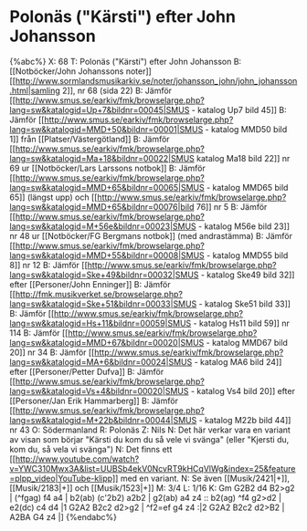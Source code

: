# Polonäs ("Kärsti") efter John Johansson

{%abc%}
X: 68
T: Polonäs ("Kärsti") efter John Johansson
B: [[Notböcker/John Johanssons noter]] [[http://www.sormlandsmusikarkiv.se/noter/johansson_john/john_johansson.html|samling 2]], nr 68 (sida 22)
B: Jämför [[http://www.smus.se/earkiv/fmk/browselarge.php?lang=sw&katalogid=Up+7&bildnr=00045|SMUS - katalog Up7 bild 45]]
B: Jämför [[http://www.smus.se/earkiv/fmk/browselarge.php?lang=sw&katalogid=MMD+50&bildnr=00001|SMUS - katalog MMD50 bild 1]] från [[Platser/Västergötland]]
B: Jämför [[http://www.smus.se/earkiv/fmk/browselarge.php?lang=sw&katalogid=Ma+18&bildnr=00022|SMUS katalog Ma18 bild 22]] nr 69 ur [[Notböcker/Lars Larssons notbok]]
B: Jämför [[http://www.smus.se/earkiv/fmk/browselarge.php?lang=sw&katalogid=MMD+65&bildnr=00065|SMUS - katalog MMD65 bild 65]] (längst upp) och [[http://www.smus.se/earkiv/fmk/browselarge.php?lang=sw&katalogid=MMD+65&bildnr=00076|bild 76]] nr 5
B: Jämför [[http://www.smus.se/earkiv/fmk/browselarge.php?lang=sw&katalogid=M+56e&bildnr=00023|SMUS - katalog M56e bild 23]] nr 48 ur [[Notböcker/FG Bergmans notbok]] (med andrastämma)
B: Jämför [[http://www.smus.se/earkiv/fmk/browselarge.php?lang=sw&katalogid=MMD+55&bildnr=00008|SMUS - katalog MMD55 bild 8]] nr 12
B: Jämför [[http://www.smus.se/earkiv/fmk/browselarge.php?lang=sw&katalogid=Ske+49&bildnr=00032|SMUS - katalog Ske49 bild 32]] efter [[Personer/John Enninger]]
B: Jämför [[http://fmk.musikverket.se/browselarge.php?lang=sw&katalogid=Ske+51&bildnr=00033|SMUS - katalog Ske51 bild 33]]
B: Jämför [[http://www.smus.se/earkiv/fmk/browselarge.php?lang=sw&katalogid=Hs+11&bildnr=00059|SMUS - katalog Hs11 bild 59]] nr 114
B: Jämför [[http://www.smus.se/earkiv/fmk/browselarge.php?lang=sw&katalogid=MMD+67&bildnr=00020|SMUS - katalog MMD67 bild 20]] nr 34
B: Jämför [[http://www.smus.se/earkiv/fmk/browselarge.php?lang=sw&katalogid=MA+6&bildnr=00024|SMUS - katalog MA6 bild 24]] efter [[Personer/Petter Dufva]]
B: Jämför [[http://www.smus.se/earkiv/fmk/browselarge.php?lang=sw&katalogid=Vs+4&bildnr=00020|SMUS - katalog Vs4 bild 20]] efter [[Personer/Jan Erik Hammarberg]]
B: Jämför [[http://www.smus.se/earkiv/fmk/browselarge.php?lang=sw&katalogid=M+22b&bildnr=00044|SMUS - katalog M22b bild 44]] nr 43
O: Södermanland
R: Polonäs
Z: Nils
N: Det här verkar vara en variant av visan som börjar "Kärsti du kom du så vele vi svänga" (eller "Kjersti du, kom du, så vela vi svänga")
N: Det finns ett [[http://www.youtube.com/watch?v=YWC310Mwx3A&list=UUBSb4ekV0NcvRT9kHCqVlWg&index=25&feature=plpp_video|YouTube-klipp]] med en variant.
N: Se även [[Musik/2421|+]], [[Musik/2183|+]] och [[Musik/1523|+]]
M: 3/4
L: 1/16
K: Gm
G2B2 d4 B2>g2 | (^fgag) f4 a4 | b2(ab) (c'2b2) a2b2 | g2(ab) a4 z4 ::
b2(ag) ^f4 g2>d2 | e2(dc) c4 d4 |1 G2A2 B2c2 d2>g2 | ^f2=ef g4 z4 :|2
G2A2 B2c2 d2>B2 | A2BA G4 z4 |]
{%endabc%}
